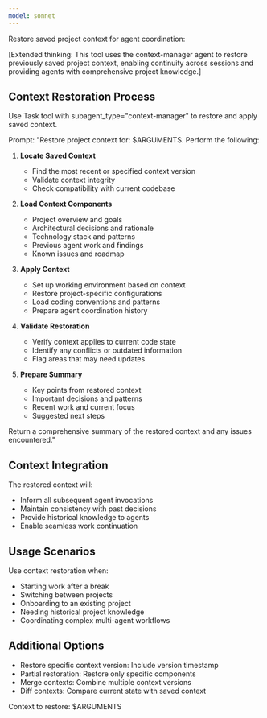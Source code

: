 ```yaml
---
model: sonnet
---
```


Restore saved project context for agent coordination:

[Extended thinking: This tool uses the context-manager agent to restore previously saved project context, enabling continuity across sessions and providing agents with comprehensive project knowledge.]

## Context Restoration Process

Use Task tool with subagent_type="context-manager" to restore and apply saved context.

Prompt: "Restore project context for: $ARGUMENTS. Perform the following:

1. **Locate Saved Context**
   - Find the most recent or specified context version
   - Validate context integrity
   - Check compatibility with current codebase

2. **Load Context Components**
   - Project overview and goals
   - Architectural decisions and rationale
   - Technology stack and patterns
   - Previous agent work and findings
   - Known issues and roadmap

3. **Apply Context**
   - Set up working environment based on context
   - Restore project-specific configurations
   - Load coding conventions and patterns
   - Prepare agent coordination history

4. **Validate Restoration**
   - Verify context applies to current code state
   - Identify any conflicts or outdated information
   - Flag areas that may need updates

5. **Prepare Summary**
   - Key points from restored context
   - Important decisions and patterns
   - Recent work and current focus
   - Suggested next steps

Return a comprehensive summary of the restored context and any issues encountered."

## Context Integration

The restored context will:
- Inform all subsequent agent invocations
- Maintain consistency with past decisions
- Provide historical knowledge to agents
- Enable seamless work continuation

## Usage Scenarios

Use context restoration when:
- Starting work after a break
- Switching between projects
- Onboarding to an existing project
- Needing historical project knowledge
- Coordinating complex multi-agent workflows

## Additional Options

- Restore specific context version: Include version timestamp
- Partial restoration: Restore only specific components
- Merge contexts: Combine multiple context versions
- Diff contexts: Compare current state with saved context

Context to restore: $ARGUMENTS